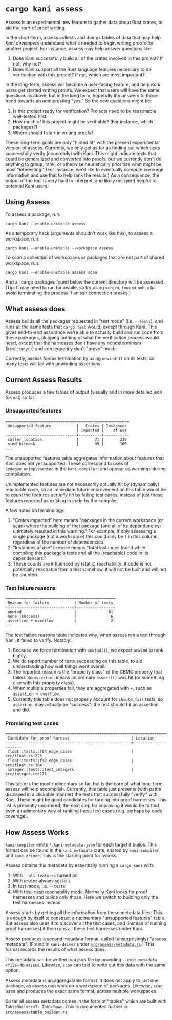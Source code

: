 # `cargo kani assess`

Assess is an experimental new feature to gather data about Rust crates, to aid the start of proof writing.

In the short-term, assess collects and dumps tables of data that may help _Kani developers_ understand what's needed to begin writing proofs for another project.
For instance, assess may help answer questions like:

1. Does Kani successfully build all of the crates involved in this project? If not, why not?
2. Does Kani support all the Rust language features necessary to do verification with this project? If not, which are most important?

In the long-term, assess will become a user-facing feature, and help _Kani users_ get started writing proofs.
We expect that users will have the same questions as above, but in the long term, hopefully the answers to those trend towards an uninteresting "yes."
So the new questions might be:

1. Is this project ready for verification? Projects need to be reasonable well-tested first.
2. How much of this project might be verifiable? (For instance, which packages?)
3. Where should I start in writing proofs?

These long-term goals are only "hinted at" with the present experimental version of assess.
Currently, we only get as far as finding out which tests successfully verify (concretely) with Kani.
This might indicate tests that could be generalized and converted into proofs, but we currently don't do anything to group, rank, or otherwise heuristically prioritize what might be most "interesting."
(For instance, we'd like to eventually compute coverage information and use that to help rank the results.)
As a consequence, the output of the tool is very hard to interpret, and likely not (yet!) helpful to potential Kani users.

## Using Assess

To assess a package, run:

```text
cargo kani --enable-unstable assess
```

As a temporary hack (arguments shouldn't work like this), to assess a workspace, run:

```text
cargo kani --enable-unstable --workspace assess
```

To scan a collection of workspaces or packages that are not part of shared workspace, run:

```text
cargo kani --enable-unstable assess scan
```

And all cargo packages found below the current directory will be assessed.
(Tip: It may need to run for awhile, so try using `screen`, `tmux` or `nohup` to avoid terminating the process if an ssh connection breaks.)

## What assess does

Assess builds all the packages requested in "test mode" (i.e. `--tests`), and runs all the same tests that `cargo test` would, except through Kani.
This gives end-to-end assurance we're able to actually build and run code from these packages, skipping nothing of what the verification process would need, except that the harnesses don't have any nondeterminism (`kani::any()`) and consequently don't "prove" much.

Currently, assess forces termination by using `unwind(1)` on all tests, so many tests will fail with unwinding assertions.

## Current Assess Results

Assess produces a few tables of output (visually and in more detailed json format) so far:

### Unsupported features

```text
======================================================
 Unsupported feature           |   Crates | Instances
                               | impacted |    of use
-------------------------------+----------+-----------
 caller_location               |       71 |       239
 simd_bitmask                  |       39 |       160
...
```

The unsupported features table aggregates information about features that Kani does not yet supported.
These correspond to uses of `codegen_unimplemented` in the `kani-compiler`, and appear as warnings during compilation.

Unimplemented features are not necessarily actually hit by (dynamically) reachable code, so an immediate future improvement on this table would be to count the features *actually hit* by failing test cases, instead of just those features reported as existing in code by the compiler.

A few notes on terminology:

1. "Crates impacted" here means "packages in the current workspace (or scan) where the building of that package (and all of its dependencies) ultimately resulted in this warning."
For example, if only assessing a single package (not a workspace) this could only be `1` in this column, regardless of the number of dependencies.
2. "Instances of use" likewise means "total instances found while compiling this package's tests and all the (reachable) code in its dependencies."
3. These counts are influenced by (static) reachability: if code is not potentially reachable from a test somehow, it will not be built and will not be counted.

### Test failure reasons

```text
================================================
 Reason for failure           | Number of tests
------------------------------+-----------------
 unwind                       |              61
 none (success)               |               6
 assertion + overflow         |               2
...
```

The test failure reasons table indicates why, when assess ran a test through Kani, it failed to verify.
Notably:

1. Because we force termination with `unwind(1)`, we expect `unwind` to rank highly.
2. We do report number of tests succeeding on this table, to aid understanding how well things went overall.
3. The reported reason is the "property class" of the CBMC property that failed. So `assertion` means an ordinary `assert!()` was hit (or something else with this property class).
4. When multiple properties fail, they are aggregated with `+`, such as `assertion + overflow`.
5. Currently this table does not properly account for `should_fail` tests, so `assertion` may actually be "success": the test should hit an assertion and did.

### Promising test cases

```text
=============================================================================
 Candidate for proof harness                           | Location
-------------------------------------------------------+---------------------
 float::tests::f64_edge_cases                          | src/float.rs:226
 float::tests::f32_edge_cases                          | src/float.rs:184
 integer::tests::test_integers                         | src/integer.rs:171
```

This table is the most rudimentary so far, but is the core of what long-term assess will help accomplish.
Currently, this table just presents (with paths displayed in a clickable manner) the tests that successfully "verify" with Kani.
These might be good candidates for turning into proof harnesses.
This list is presently unordered; the next step for improving it would be to find even a rudimentary way of ranking these test cases (e.g. perhaps by code coverage).

## How Assess Works

`kani-compiler` emits `*.kani-metadata.json` for each target it builds.
This format can be found in the `kani_metadata` crate, shared by `kani-compiler` and `kani-driver`.
This is the starting point for assess.

Assess obtains this metadata by essentially running a `cargo kani` with:

1. With `--all-features` turned on
2. With `unwind` always set to `1`
3. In test mode, i.e. `--tests`
4. With test-case reachability mode. Normally Kani looks for proof harnesses and builds only those. Here we switch to building only the test harnesses instead.

Assess starts by getting all the information from these metadata files.
This is enough by itself to construct a rudimentary "unsupported features" table.
But assess also uses it to discover all the test cases, and (instead of running proof harnesses) it then runs all these test harnesses under Kani.

Assess produces a second metadata format, called (unsurprisingly) "assess metadata".
(Found in `kani-driver` under [`src/assess/metadata.rs`](https://github.com/model-checking/kani/blob/main/kani-driver/src/assess/metadata.rs).)
This format records the results of what assess does.

This metadata can be written to a json file by providing `--emit-metadata <file>` to `assess`.
Likewise, `scan` can told to write out this data with the same option.

Assess metadata is an aggregatable format.
It does not apply to just one package, as assess can work on a workspace of packages.
Likewise, `scan` uses and produces the exact same format, across multiple workspaces.

So far all assess metadata comes in the form of "tables" which are built with `TableBuilder<T: TableRow>`.
This is documented further in [`src/assess/table_builder.rs`](https://github.com/model-checking/kani/blob/main/kani-driver/src/assess/table_builder.rs).

